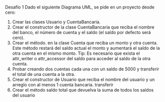 Desafío 1
Dado el siguiente Diagrama UML, se pide en un proyecto desde cero:
1. Crear las clases Usuario y CuentaBancaria.
2. Crear el constructor de la clase CuentaBancaria que reciba el nombre del banco, el número de
cuenta y el saldo (el saldo por defecto será cero).
3. Crear el método.
en la clase Cuenta que reciba un monto y otra cuenta. Este método restará del saldo actual el
monto y aumentará el saldo de la otra cuenta en el mismo monto.
Tip: Es necesario que exista el attr_writer o attr_accessor del saldo para acceder al saldo
de la otra cuenta.
4. Probar creando dos cuentas cada una con un saldo de 5000 y transferir el total de una cuenta a
la otra.
5. Crear el constructor de Usuario que reciba el nombre del usuario y un arreglo con al menos 1
cuenta bancaria.
transferir
6. Crear el método saldo total que devuelva la suma de todos los saldos del usuario
